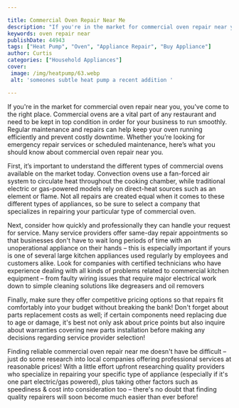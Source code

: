 ```yaml
---

title: Commercial Oven Repair Near Me
description: "If you're in the market for commercial oven repair near you, you've come to the right place. Commercial ovens are a vital part of ...see more"
keywords: oven repair near
publishDate: 44943
tags: ["Heat Pump", "Oven", "Appliance Repair", "Buy Appliance"]
author: Curtis
categories: ["Household Appliances"]
cover: 
 image: /img/heatpump/63.webp
 alt: 'someones subtle heat pump a recent addition '

---
```


If you're in the market for commercial oven repair near you, you've come to the right place. Commercial ovens are a vital part of any restaurant and need to be kept in top condition in order for your business to run smoothly. Regular maintenance and repairs can help keep your oven running efficiently and prevent costly downtime. Whether you’re looking for emergency repair services or scheduled maintenance, here’s what you should know about commercial oven repair near you.

First, it’s important to understand the different types of commercial ovens available on the market today. Convection ovens use a fan-forced air system to circulate heat throughout the cooking chamber, while traditional electric or gas-powered models rely on direct-heat sources such as an element or flame. Not all repairs are created equal when it comes to these different types of appliances, so be sure to select a company that specializes in repairing your particular type of commercial oven.

Next, consider how quickly and professionally they can handle your request for service. Many service providers offer same-day repair appointments so that businesses don't have to wait long periods of time with an unoperational appliance on their hands – this is especially important if yours is one of several large kitchen appliances used regularly by employees and customers alike. Look for companies with certified technicians who have experience dealing with all kinds of problems related to commercial kitchen equipment – from faulty wiring issues that require major electrical work down to simple cleaning solutions like degreasers and oil removers 
 
Finally, make sure they offer competitive pricing options so that repairs fit comfortably into your budget without breaking the bank! Don't forget about parts replacement costs as well; if certain components need replacing due to age or damage, it's best not only ask about price points but also inquire about warranties covering new parts installation before making any decisions regarding service provider selection! 
 
Finding reliable commercial oven repair near me doesn't have be difficult – just do some research into local companies offering professional services at reasonable prices! With a little effort upfront researching quality providers who specialize in repairing your specific type of appliance (especially if it's one part electric/gas powered), plus taking other factors such as speediness & cost into consideration too – there's no doubt that finding quality repairers will soon become much easier than ever before!
